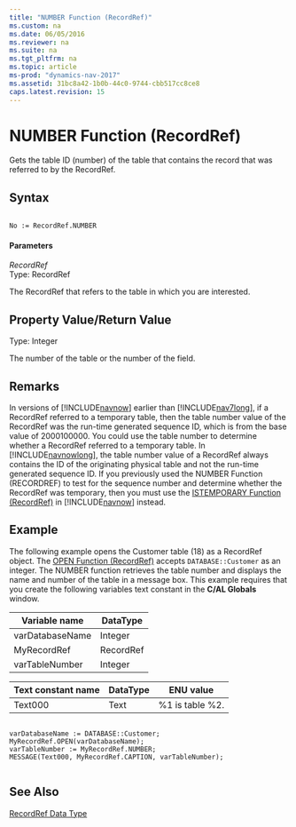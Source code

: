 ```yaml
---
title: "NUMBER Function (RecordRef)"
ms.custom: na
ms.date: 06/05/2016
ms.reviewer: na
ms.suite: na
ms.tgt_pltfrm: na
ms.topic: article
ms-prod: "dynamics-nav-2017"
ms.assetid: 31bc8a42-1b0b-44c0-9744-cbb517cc8ce8
caps.latest.revision: 15
---
```

# NUMBER Function (RecordRef)
Gets the table ID \(number\) of the table that contains the record that was referred to by the RecordRef.  
  
## Syntax  
  
```  
  
No := RecordRef.NUMBER  
```  
  
#### Parameters  
 *RecordRef*  
 Type: RecordRef  
  
 The RecordRef that refers to the table in which you are interested.  
  
## Property Value/Return Value  
 Type: Integer  
  
 The number of the table or the number of the field.  
  
## Remarks  
 In versions of [!INCLUDE[navnow](includes/navnow_md.md)] earlier than [!INCLUDE[nav7long](includes/nav7long_md.md)], if a RecordRef referred to a temporary table, then the table number value of the RecordRef was the run\-time generated sequence ID, which is from the base value of 2000100000. You could use the table number to determine whether a RecordRef referred to a temporary table. In [!INCLUDE[navnowlong](includes/navnowlong_md.md)], the table number value of a RecordRef always contains the ID of the originating physical table and not the run\-time generated sequence ID. If you previously used the NUMBER Function \(RECORDREF\) to test for the sequence number and determine whether the RecordRef was temporary, then you must use the [ISTEMPORARY Function \(RecordRef\)](ISTEMPORARY-Function--RecordRef-.md) in [!INCLUDE[navnow](includes/navnow_md.md)] instead.  
  
## Example  
 The following example opens the Customer table \(18\) as a RecordRef object. The [OPEN Function \(RecordRef\)](OPEN-Function--RecordRef-.md) accepts `DATABASE::Customer` as an integer. The NUMBER function retrieves the table number and displays the name and number of the table in a message box. This example requires that you create the following variables text constant in the **C/AL Globals** window.  
  
|Variable name|DataType|  
|-------------------|--------------|  
|varDatabaseName|Integer|  
|MyRecordRef|RecordRef|  
|varTableNumber|Integer|  
  
|Text constant name|DataType|ENU value|  
|------------------------|--------------|---------------|  
|Text000|Text|%1 is table %2.|  
  
```  
  
varDatabaseName := DATABASE::Customer;  
MyRecordRef.OPEN(varDatabaseName);  
varTableNumber := MyRecordRef.NUMBER;  
MESSAGE(Text000, MyRecordRef.CAPTION, varTableNumber);  
  
```  
  
## See Also  
 [RecordRef Data Type](RecordRef-Data-Type.md)